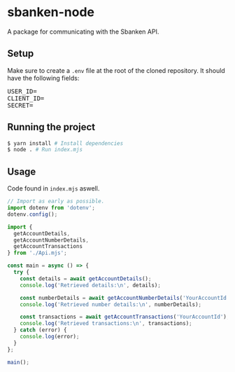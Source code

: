 # sbanken-node

A package for communicating with the Sbanken API.

## Setup

Make sure to create a `.env` file at the root of the cloned repository. It should have the following fields:

<pre>
USER_ID=
CLIENT_ID=
SECRET=
</pre>

## Running the project

```zsh
$ yarn install # Install dependencies
$ node . # Run index.mjs
```

## Usage

Code found in `index.mjs` aswell.

```javascript
// Import as early as possible.
import dotenv from 'dotenv';
dotenv.config();

import {
  getAccountDetails,
  getAccountNumberDetails,
  getAccountTransactions
} from './Api.mjs';

const main = async () => {
  try {
    const details = await getAccountDetails();
    console.log('Retrieved details:\n', details);

    const numberDetails = await getAccountNumberDetails('YourAccountId');
    console.log('Retrieved number details:\n', numberDetails);

    const transactions = await getAccountTransactions('YourAccountId');
    console.log('Retrieved transactions:\n', transactions);
  } catch (error) {
    console.log(error);
  }
};

main();
```
